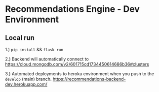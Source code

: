# Recommendations Engine - Dev Environment

## Local run
1.) `pip install` && `flask run`

2.) Backend will automatically connect to https://cloud.mongodb.com/v2/601715cd1734450614686b36#clusters

3.) Automated deployments to heroku environment when you push to the `develop` (main) branch. https://recommendations-backend-dev.herokuapp.com/
